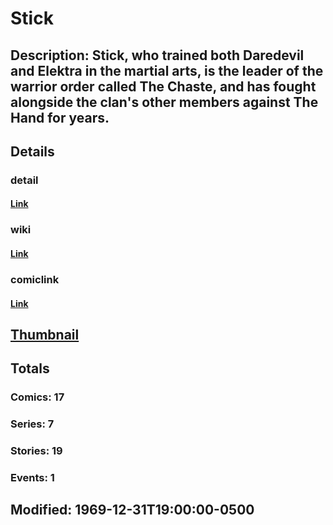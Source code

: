 # Stick
## Description: Stick, who trained both Daredevil and Elektra in the martial arts, is the leader of the warrior order called The Chaste, and has fought alongside the clan's other members against The Hand for years.
## Details
### detail
#### [Link](http://marvel.com/characters/2220/stick?utm_campaign=apiRef&utm_source=225578a89fc76f3d20fbffda5d17a88d)
### wiki
#### [Link](http://marvel.com/universe/Stick?utm_campaign=apiRef&utm_source=225578a89fc76f3d20fbffda5d17a88d)
### comiclink
#### [Link](http://marvel.com/comics/characters/1009626/stick?utm_campaign=apiRef&utm_source=225578a89fc76f3d20fbffda5d17a88d)
## [Thumbnail](http://i.annihil.us/u/prod/marvel/i/mg/b/40/image_not_available.jpg)
## Totals
### Comics: 17
### Series: 7
### Stories: 19
### Events: 1
## Modified: 1969-12-31T19:00:00-0500